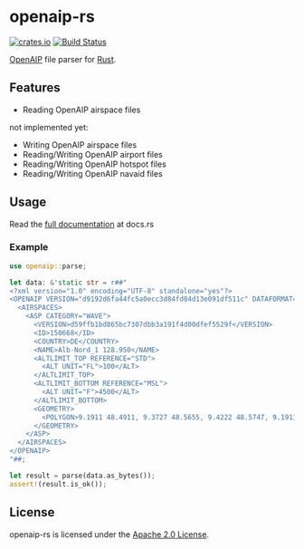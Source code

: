 openaip-rs
==============================================================================

[![crates.io](https://img.shields.io/crates/v/openaip.svg)](https://crates.io/crates/openaip)
[![Build Status](https://travis-ci.org/Turbo87/openaip-rs.svg?branch=master)](https://travis-ci.org/Turbo87/openaip-rs)

[OpenAIP](https://www.openaip.net/) file parser for [Rust](https://www.rust-lang.org/).


Features
------------------------------------------------------------------------------

- Reading OpenAIP airspace files

not implemented yet:

- Writing OpenAIP airspace files
- Reading/Writing OpenAIP airport files
- Reading/Writing OpenAIP hotspot files
- Reading/Writing OpenAIP navaid files


Usage
------------------------------------------------------------------------------

Read the [full documentation](https://docs.rs/openaip) at docs.rs


### Example

```rust
use openaip::parse;

let data: &'static str = r##"
<?xml version="1.0" encoding="UTF-8" standalone="yes"?>
<OPENAIP VERSION="d9192d6fa44fc5a0ecc3d84fd84d13e091df511c" DATAFORMAT="1.1">
  <AIRSPACES>
    <ASP CATEGORY="WAVE">
      <VERSION>d59ffb1bd865bc7307dbb3a191f4d00dfef5529f</VERSION>
      <ID>150668</ID>
      <COUNTRY>DE</COUNTRY>
      <NAME>Alb-Nord_1 128.950</NAME>
      <ALTLIMIT_TOP REFERENCE="STD">
        <ALT UNIT="FL">100</ALT>
      </ALTLIMIT_TOP>
      <ALTLIMIT_BOTTOM REFERENCE="MSL">
        <ALT UNIT="F">4500</ALT>
      </ALTLIMIT_BOTTOM>
      <GEOMETRY>
        <POLYGON>9.1911 48.4911, 9.3727 48.5655, 9.4222 48.5747, 9.1911 48.4911</POLYGON>
      </GEOMETRY>
    </ASP>
  </AIRSPACES>
</OPENAIP>
"##;

let result = parse(data.as_bytes());
assert!(result.is_ok());
```


License
------------------------------------------------------------------------------
openaip-rs is licensed under the [Apache 2.0 License](LICENSE).
